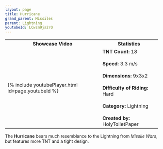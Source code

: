 ```yaml
---
layout: page
title: Hurricane
grand_parent: Missiles
parent: Lightning
youtubeId: LCwzm9ja2rQ
---
```


<table>
    <tr>
        <th>Showcase Video</th>
        <th>Statistics</th>
    </tr>
    <tr>
        <td>{% include youtubePlayer.html id=page.youtubeId %}</td>
        <td>
            <b>TNT Count:</b> 18<br><br>
            <b>Speed:</b> 3.3 m/s<br><br>
            <b>Dimensions:</b> 9x3x2<br><br>
            <b>Difficulty of Riding:</b> Hard<br><br>
            <b>Category:</b> Lightning<br><br>
            <b>Created by:</b> HolyToiletPaper
        </td>
    </tr>
</table>

The **Hurricane** bears much resemblance to the Lightning from *Missile Wars*, but features more TNT and a tight design.
